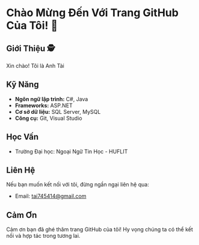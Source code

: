 # Chào Mừng Đến Với Trang GitHub Của Tôi! 👋

## Giới Thiệu 🕵️

Xin chào! Tôi là Anh Tài
## Kỹ Năng

- **Ngôn ngữ lập trình:** C#, Java
- **Frameworks:** ASP.NET
- **Cơ sở dữ liệu:** SQL Server, MySQL
- **Công cụ:** Git, Visual Studio

## Học Vấn

- Trường Đại học: Ngoại Ngữ Tin Học - HUFLIT

## Liên Hệ

Nếu bạn muốn kết nối với tôi, đừng ngần ngại liên hệ qua:

- Email: tai745414@gmail.com


## Cảm Ơn

Cảm ơn bạn đã ghé thăm trang GitHub của tôi! Hy vọng chúng ta có thể kết nối và hợp tác trong tương lai.

